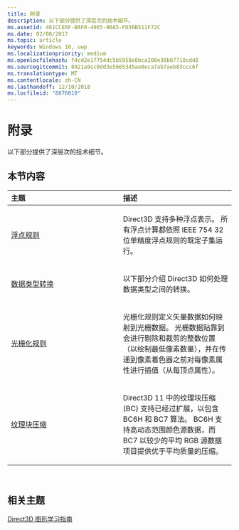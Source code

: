 ```yaml
---
title: 附录
description: 以下部分提供了深层次的技术细节。
ms.assetid: 461CCE6F-BAF0-4965-90A5-FD36B511F72C
ms.date: 02/08/2017
ms.topic: article
keywords: Windows 10, uwp
ms.localizationpriority: medium
ms.openlocfilehash: f4cd2e17754dc5b5958e8bca208e30b87718cdd8
ms.sourcegitcommit: 8921a9cc0dd3e5665345ae8eca7ab7aeb83ccc6f
ms.translationtype: MT
ms.contentlocale: zh-CN
ms.lasthandoff: 12/10/2018
ms.locfileid: "8876010"
---
```

# <a name="appendices"></a>附录

以下部分提供了深层次的技术细节。

## <a name="span-idin-this-sectionspanin-this-section"></a><span id="in-this-section"></span>本节内容


<table>
<colgroup>
<col width="50%" />
<col width="50%" />
</colgroup>
<thead>
<tr class="header">
<th align="left">主题</th>
<th align="left">描述</th>
</tr>
</thead>
<tbody>
<tr class="odd">
<td align="left"><p><a href="floating-point-rules.md">浮点规则</a></p></td>
<td align="left"><p>Direct3D 支持多种浮点表示。 所有浮点计算都依照 IEEE 754 32 位单精度浮点规则的既定子集运行。</p></td>
</tr>
<tr class="even">
<td align="left"><p><a href="data-type-conversion.md">数据类型转换</a></p></td>
<td align="left"><p>以下部分介绍 Direct3D 如何处理数据类型之间的转换。</p></td>
</tr>
<tr class="odd">
<td align="left"><p><a href="rasterization-rules.md">光栅化规则</a></p></td>
<td align="left"><p>光栅化规则定义矢量数据如何映射到光栅数据。 光栅数据贴靠到会进行剔除和裁剪的整数位置（以绘制最低像素数量），并在传递到像素着色器之前对每像素属性进行插值（从每顶点属性）。</p></td>
</tr>
<tr class="even">
<td align="left"><p><a href="texture-block-compression.md">纹理块压缩</a></p></td>
<td align="left"><p>Direct3D 11 中的纹理块压缩 (BC) 支持已经过扩展，以包含 BC6H 和 BC7 算法。 BC6H 支持高动态范围颜色源数据，而 BC7 以较少的平均 RGB 源数据项目提供优于平均质量的压缩。</p></td>
</tr>
</tbody>
</table>

 

## <a name="span-idrelated-topicsspanrelated-topics"></a><span id="related-topics"></span>相关主题


[Direct3D 图形学习指南](index.md)

 

 




